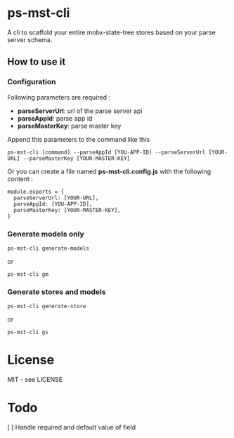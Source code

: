 # ps-mst-cli

A cli to scaffold your entire mobx-state-tree stores based on your parse server schema.

## How to use it

### Configuration

Following parameters are required :

- **parseServerUrl**: url of the parse server api
- **parseAppId**: parse app id
- **parseMasterKey**: parse master key

Append this parameters to the command like this

```
ps-mst-cli [command] --parseAppId [YOU-APP-ID] --parseServerUrl [YOUR-URL] --parseMasterKey [YOUR-MASTER-KEY]
```

Or you can create a file named **ps-mst-cli.config.js** with the following content :

```
module.exports = {
  parseServerUrl: [YOUR-URL],
  parseAppId: [YOU-APP-ID],
  parseMasterKey: [YOUR-MASTER-KEY],
}
```

### Generate models only

```
ps-mst-cli generate-models
```

or

```
ps-mst-cli gm
```

### Generate stores and models

```
ps-mst-cli generate-store
```

or

```
ps-mst-cli gs
```

# License

MIT - see LICENSE

# Todo

[ ] Handle required and default value of field
